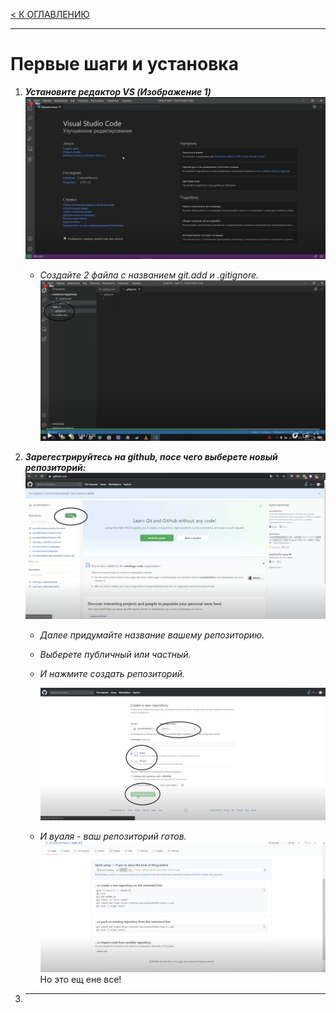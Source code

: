 [< К ОГЛАВЛЕНИЮ](readme.md)
___
# Первые шаги и установка
1. ***Установите редактор VS (Изображение 1)***
![фото редактора](%D0%A1%D0%BD%D0%B8%D0%BC%D0%BE%D0%BA%20%D1%8D%D0%BA%D1%80%D0%B0%D0%BD%D0%B0%202022-11-07%20%D0%B2%2020.13.30.png)

   + *Создайте 2 файла с названием git.add и 
   .gitignore.*
    ![фото редактора](%D0%A1%D0%BD%D0%B8%D0%BC%D0%BE%D0%BA%20%D1%8D%D0%BA%D1%80%D0%B0%D0%BD%D0%B0%202022-11-07%20%D0%B2%2020.25.45.png)

2. ***Зарегестрируйтесь на github, посе чего выберете новый репозиторий:***
![фотоинструкция1](/%D0%A1%D0%BD%D0%B8%D0%BC%D0%BE%D0%BA%20%D1%8D%D0%BA%D1%80%D0%B0%D0%BD%D0%B0%202022-11-08%20%D0%B2%2022.16.03.png)
   + *Далее придумайте название вашему репозиторию.*

   + *Выберете публичный или частный.*

   + *И нажмите создать репозиторий.* 

     ![видеоинструкция2](/%D0%A1%D0%BD%D0%B8%D0%BC%D0%BE%D0%BA%20%D1%8D%D0%BA%D1%80%D0%B0%D0%BD%D0%B0%202022-11-08%20%D0%B2%2022.20.46.png)
    - *И вуаля - ваш репозиторий готов.*
       ![видеоинструкция3](/%D0%A1%D0%BD%D0%B8%D0%BC%D0%BE%D0%BA%20%D1%8D%D0%BA%D1%80%D0%B0%D0%BD%D0%B0%202022-11-08%20%D0%B2%2022.28.14.png)
      Но это ещ ене все!
3. ***